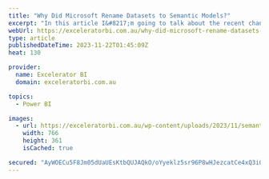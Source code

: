 ```yaml
---
title: "Why Did Microsoft Rename Datasets to Semantic Models?"
excerpt: "In this article I&#8217;m going to talk about the recent change that Microsoft has made in renaming the underlying database used in Power BI from the term “dataset” to “semantic model” (or as I would call it, “semantic data model”). The Word “Semantic” Let me start by talking about the [...]Read More"
webUrl: https://exceleratorbi.com.au/why-did-microsoft-rename-datasets-to-semantic-models/
type: article
publishedDateTime: 2023-11-22T01:45:09Z
heat: 130

provider:
  name: Excelerator BI
  domain: exceleratorbi.com.au

topics:
  - Power BI

images:
  - url: https://exceleratorbi.com.au/wp-content/uploads/2023/11/semantic.png
    width: 766
    height: 361
    isCached: true

secured: "AyWOECu5F8Jm05dUaUEsKtbQUJAQkO/oYyeklz5sr96P8wHJezcatCe4xQ3iG6ebrc95zOjNGdurQ+KQ34ZMSutXi4Imz198cDX/90TR8C1AZBk80XEiAW2MhDmg/c9WTCkilgkIW6Ymo4Q3qUXwPw6H/n5cG1+21N+Rg8vdWxUtElmiu3cFZJzSfMhJB/Xi5gN+L/dh2uHc4Oi80zq/lrUtTDasiUnTemfCWCw0CMOSYcvxg/slGFWPQdiicmfqNch8dMG1zG2br11HLWbU1EqG3jy3nsHdmtV6SZUfIJeuVYnHdpM9ZPGPSuy2LUNS7YbAAbwBvmQT/Al15YJiVeC269I3JNaETx5DYq3z+wQ=;xMIxjfeB5XyAQETjGyIKEw=="
---
```


